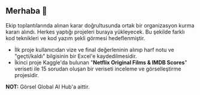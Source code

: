 ## Merhaba 👋

Ekip toplantılarında alınan karar doğrultusunda ortak bir organizasyon kurma kararı alındı. Herkes yaptığı projeleri buraya yükleyecek. Bu şekilde farklı kod teknikleri ve kod yazım şekli görmesi hedeflenmiştir.

* İlk proje kullanıcıdan vize ve final değerleninin alınıp harf notu ve "geçti/kaldı" bilgisinin bir Excel'e kaydedilmesidir.
* İkinci proje Kaggle'da bulunan "**Netflix Original Films & IMDB Scores**" veriseti ile 15 sorudan oluşan bir veriseti inceleme ve görselleştirme projesidir.

**NOT:** Görsel Global AI Hub'a aittir. 
